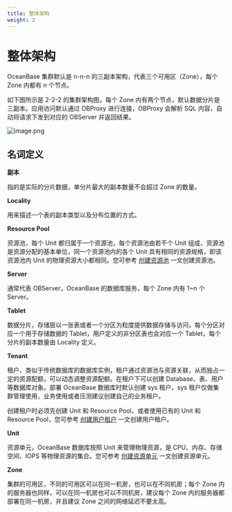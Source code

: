 ```yaml
---
title: 整体架构
weight: 2
---
```


# **整体架构**

OceanBase 集群默认是 n-n-n 的三副本架构，代表三个可用区（Zone），每个 Zone 内都有 n 个节点。

如下图所示是 2-2-2 的集群架构图，每个 Zone 内有两个节点，默认数据分片是三副本。应用访问默认通过 OBProxy 进行连接，OBProxy 会解析 SQL 内容，自动将请求下发到对应的 OBServer 并返回结果。

![image.png](/img/about_oceanbase/overall_architecture/framework1.jpeg)

## **名词定义**

**副本**

指的是实际的分片数据，单分片最大的副本数量不会超过 Zone 的数量。

**Locality**

用来描述一个表的副本类型以及分布位置的方式。

**Resource Pool**

资源池，每个 Unit 都归属于一个资源池，每个资源池由若干个 Unit 组成，资源池是资源分配的基本单位，同一个资源池内的各个 Unit 具有相同的资源规格，即该资源池内 Unit 的物理资源大小都相同。您可参考 [创建资源池](https://www.oceanbase.com/docs/common-oceanbase-database-cn-10000000001699432) 一文创建资源池。

**Server**

通常代表 OBServer，OceanBase 的数据库服务，每个 Zone 内有 1~n 个 Server。

**Tablet**

数据分片，存储层以一张表或者一个分区为粒度提供数据存储与访问，每个分区对应一个用于存储数据的 Tablet，用户定义的非分区表也会对应一个 Tablet，每个分片的副本数量由 Locality 定义。

**Tenant**

租户，类似于传统数据库的数据库实例，租户通过资源池与资源关联，从而独占一定的资源配额，可以动态调整资源配额。在租户下可以创建 Database、表、用户等数据库对象。部署 OceanBase 数据库时默认创建 sys 租户，sys 租户仅做集群管理使用，业务使用或者压测建议创建自己的业务租户。

创建租户时必须先创建 Unit 和 Resource Pool，或者使用已有的 Unit 和 Resource Pool，您可参考 [创建用户租户](https://www.oceanbase.com/docs/common-oceanbase-database-cn-10000000001702215) 一文创建用户租户。

**Unit**

资源单元，OceanBase 数据库按照 Unit 来管理物理资源，是 CPU、内存、存储空间、IOPS 等物理资源的集合。您可参考 [创建资源单元](https://www.oceanbase.com/docs/common-oceanbase-database-cn-10000000001699430) 一文创建资源单元。

**Zone**

集群的可用区，不同的可用区可以在同一机房，也可以在不同机房；每个 Zone 内的服务器也同样，可以在同一机房也可以不同机房，建议每个 Zone 内的服务器都部署在同一机房，并且建议 Zone 之间的网络延迟不要太高。
